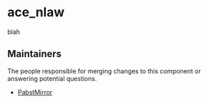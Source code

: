 ace_nlaw
===============

blah

## Maintainers

The people responsible for merging changes to this component or answering potential questions.

- [PabstMirror](https://github.com/PabstMirror)
